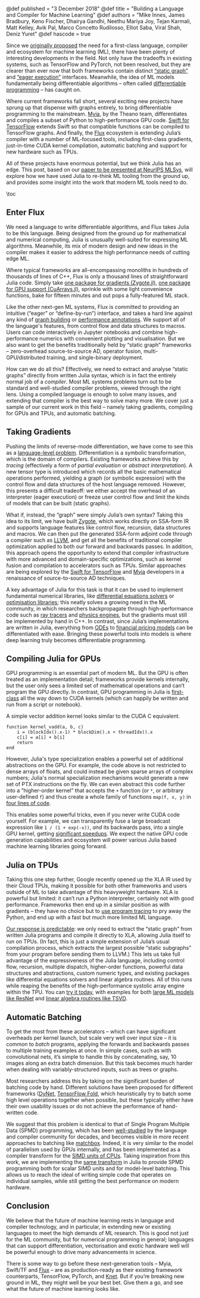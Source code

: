 @def published = "3 December 2018"
@def title = "Building a Language and Compiler for Machine Learning"
@def authors = "Mike Innes, James Bradbury, Keno Fischer, Dhairya Gandhi, Neethu Mariya Joy, Tejan Karmali, Matt Kelley, Avik Pal, Marco Concetto Rudilosso, Elliot Saba, Viral Shah, Deniz Yuret"
@def hascode = true

Since we [originally proposed](https://julialang.org/blog/2017/12/ml&pl) the need for a first-class language, compiler and ecosystem for machine learning (ML), there have been plenty of interesting developments in the field. Not only have the tradeoffs in existing systems, such as TensorFlow and PyTorch, not been resolved, but they are clearer than ever now that both frameworks contain distinct [“static graph”](https://pytorch.org/docs/master/jit.html) and [“eager execution”](https://www.tensorflow.org/guide/eager) interfaces. Meanwhile, the idea of ML models fundamentally being differentiable algorithms – often called [differentiable programming](https://www.facebook.com/yann.lecun/posts/10155003011462143) – has caught on.

Where current frameworks fall short, several exciting new projects have sprung up that dispense with graphs entirely, to bring differentiable programming to the mainstream. [Myia](https://github.com/mila-udem/myia), by the Theano team, differentiates and compiles a subset of Python to high-performance GPU code. [Swift for TensorFlow](https://github.com/tensorflow/swift) extends Swift so that compatible functions can be compiled to TensorFlow graphs. And finally, the [Flux](https://github.com/FluxML/Flux.jl) ecosystem is extending Julia’s compiler with a number of ML-focused tools, including first-class gradients, just-in-time CUDA kernel compilation, automatic batching and support for new hardware such as TPUs.

All of these projects have enormous potential, but we think Julia has an edge. This post, based on our [paper to be presented at NeurIPS MLSys](https://arxiv.org/abs/1811.01457), will explore how we have used Julia to re-think ML tooling from the ground up, and provides some insight into the work that modern ML tools need to do.

\toc


## Enter Flux

We need a language to write differentiable algorithms, and Flux takes Julia to be this language. Being designed from the ground up for mathematical and numerical computing, Julia is unusually well-suited for expressing ML algorithms.  Meanwhile, its mix of modern design and new ideas in the compiler makes it easier to address the high performance needs of cutting edge ML.

Where typical frameworks are all-encompassing monoliths in hundreds of thousands of lines of C++, Flux is only a thousand lines of straightforward Julia code. Simply take [one package for gradients (Zygote.jl)](https://github.com/FluxML/Zygote.jl), [one package for GPU support (CuArrays.jl)](https://github.com/JuliaGPU/CuArrays.jl/), sprinkle with some light convenience functions, bake for fifteen minutes and out pops a fully-featured ML stack.

Like the other next-gen ML systems, Flux is committed to providing an intuitive (“eager” or “define-by-run”) interface, and takes a hard line against any kind of [graph building](https://www.tensorflow.org/guide/autograph) or [performance annotations](https://pytorch.org/docs/master/jit.html). We support all of the language's features, from control flow and data structures to macros. Users can code interactively in Jupyter notebooks and combine high-performance numerics with convenient plotting and visualisation. But we also want to get the benefits traditionally held by “static graph” frameworks – zero-overhead source-to-source AD, operator fusion, multi-GPU/distributed training, and single-binary deployment.

How can we do all this? Effectively, we need to extract and analyse “static graphs” directly from written Julia syntax, which is in fact the entirely normal job of a *compiler*. Most ML systems problems turn out to be standard and well-studied compiler problems, viewed through the right lens. Using a compiled language is enough to solve many issues, and extending that compiler is the best way to solve many more. We cover just a sample of our current work in this field – namely taking gradients, compiling for GPUs and TPUs, and automatic batching.

## Taking Gradients

Pushing the limits of reverse-mode differentiation, we have come to see this as a [language-level problem](https://arxiv.org/abs/1810.07951). Differentiation is a symbolic transformation, which is the domain of compilers. Existing frameworks achieve this by *tracing* (effectively a form of *partial evaluation* or *abstract interpretation*). A new tensor type is introduced which records all the basic mathematical operations performed, yielding a graph (or symbolic expression) with the control flow and data structures of the host language removed. However, this presents a difficult tradeoff: we either accept the overhead of an interpreter (eager execution) or freeze user control flow and limit the kinds of models that can be built (static graphs).

What if, instead, the “graph” were simply Julia’s own syntax? Taking this idea to its limit, we have built [Zygote](https://github.com/FluxML/Zygote.jl), which works directly on SSA-form IR and supports language features like control flow, recursion, data structures and macros. We can then put the generated SSA-form adjoint code through a compiler such as [LLVM](http://llvm.org/), and get all the benefits of traditional compiler optimization applied to both our forward and backwards passes. In addition, this approach opens the opportunity to extend that compiler infrastructure with more advanced and domain-specific optimizations, such as kernel fusion and compilation to accelerators such as TPUs. Similar approaches are being explored by the [Swift for TensorFlow](https://gist.github.com/rxwei/30ba75ce092ab3b0dce4bde1fc2c9f1d) and [Myia](https://arxiv.org/abs/1810.11530) developers in a renaissance of source-to-source AD techniques.

A key advantage of Julia for this task is that it can be used to implement fundamental numerical libraries, like [differential equations solvers](http://juliadiffeq.org/) or [optimisation libraries](https://github.com/JuliaOpt/JuMP.jl); this neatly solves a growing need in the ML community, in which researchers backpropagate through high-performance code such as [ray tracers](https://people.csail.mit.edu/tzumao/diffrt/) and [physics engines](https://arxiv.org/abs/1611.01652), but the gradients must still be implemented by hand in C++. In contrast, since Julia’s implementations are written in Julia, everything from [ODEs](https://github.com/FluxML/model-zoo/blob/a243e8b192236c30064fcdb7a36f17f3b6823c34/other/diffeq/diffeq.jl) to [financial pricing models](https://wilmott.com/automatic-for-the-greeks/) can be differentiated with ease. Bringing these powerful tools into models is where deep learning truly becomes differentiable programming.

## Compiling Julia for GPUs

GPU programming is an essential part of modern ML. But the GPU is often treated as an implementation detail; frameworks provide kernels internally, but the user only sees a limited set of mathematical operations and can’t program the GPU directly. In contrast, GPU programming in Julia is [first-class](https://devblogs.nvidia.com/gpu-computing-julia-programming-language/) all the way down to CUDA kernels (which can happily be written and run from a script or notebook).

A simple vector addition kernel looks similar to the CUDA C equivalent.

    function kernel_vadd(a, b, c)
        i = (blockIdx().x-1) * blockDim().x + threadIdx().x
        c[i] = a[i] + b[i]
        return
    end

However, Julia's type specialization enables a powerful set of additional abstractions on the GPU. For example, the code above is not restricted to dense arrays of floats, and could instead be given sparse arrays of complex numbers; Julia's normal specialization mechanisms would generate a new set of PTX instructions on the fly. We can even abstract this code further into a “higher-order kernel” that accepts the `+` function (or `*`, or arbitrary user-defined `f`) and thus create a whole family of functions `map(f, x, y)` in [four lines of code](http://mikeinnes.github.io/2017/08/24/cudanative.html).

This enables some powerful tricks, even if you never write CUDA code yourself. For example, we can transparently fuse a large broadcast expression like `1 / (1 + exp(-x))`, *and* its backwards pass, into a single GPU kernel, getting [significant speedups](https://arxiv.org/abs/1810.08297). We expect the native GPU code generation capabilities and ecosystem will power various Julia based machine learning libraries going forward.

## Julia on TPUs

Taking this one step further, Google recently opened up the XLA IR used by their Cloud TPUs, making it possible for both other frameworks and users outside of ML to take advantage of this heavyweight hardware. XLA is powerful but limited: it can’t run a Python interpreter, certainly not with good performance. Frameworks then end up in a similar position as with gradients – they have no choice but to [use program tracing](https://github.com/google/jax) to pry away the Python, and end up with a fast but much more limited ML language.

[Our response is predictable](https://arxiv.org/abs/1810.09868): we only need to extract the “static graph” from written Julia programs and compile it directly to XLA, allowing Julia itself to run on TPUs. (In fact, this is just a simple extension of Julia’s usual compilation process, which extracts the largest possible “static subgraphs” from your program before sending them to LLVM.) This lets us take full advantage of the expressiveness of the Julia language, including control flow, recursion, multiple dispatch, higher-order functions, powerful data structures and abstractions, custom numeric types, and existing packages like differential equations solvers and linear algebra routines. All of this runs while reaping the benefits of the high-performance systolic array engine within the TPU. You can [try it today](https://github.com/JuliaTPU/XLA.jl), with examples for both [large ML models like ResNet](https://github.com/JuliaTPU/XLA.jl/blob/d04c5914bc0d9f7d7fed68233f167d5b67003f7f/examples/resnet/resnet.jl) and [linear algebra routines like TSVD](https://github.com/JuliaTPU/XLA.jl/blob/d04c5914bc0d9f7d7fed68233f167d5b67003f7f/examples/tsvd.jl).

## Automatic Batching

To get the most from these accelerators – which can have significant overheads per kernel launch, but scale very well over input size – it is common to *batch* programs, applying the forwards and backwards passes to multiple training examples at once. In simple cases, such as with convolutional nets, it’s simple to handle this by concatenating, say, 10 images along an extra batch dimension. But this task becomes much harder when dealing with variably-structured inputs, such as trees or graphs.

Most researchers address this by taking on the significant burden of batching code by hand. Different solutions have been proposed for different frameworks ([DyNet](https://dynet.readthedocs.io/en/latest/tutorials_notebooks/Autobatching.html),  [TensorFlow Fold](https://github.com/tensorflow/fold), which heuristically try to batch some high level operations together when possible, but these typically either have their own usability issues or do not achieve the performance of hand-written code.

We suggest that this problem is identical to that of Single Program Multiple Data (SPMD) programming, which has been [well-studied](https://www.cs.cmu.edu/afs/cs.cmu.edu/Web/People/blelloch/papers/Ble90.pdf) by the language and compiler community for decades, and becomes visible in more recent approaches to batching like [matchbox](https://github.com/salesforce/matchbox). Indeed, it is very similar to the model of parallelism used by GPUs internally, and has been implemented as a compiler transform for the [SIMD units of CPUs](https://ispc.github.io/). Taking inspiration from this work, we are implementing the [same transform](http://compilers.cs.uni-saarland.de/projects/wfv/) in Julia to provide SPMD programming both for scalar SIMD units and for model-level batching. This allows us to reach the ideal of writing simple code that operates on individual samples, while still getting the best performance on modern hardware.

## Conclusion

We believe that the future of machine learning rests in language and compiler technology, and in particular, in extending new or existing languages to meet the high demands of ML research. This is good not just for the ML community, but for numerical programming in general; languages that can support differentiation, vectorisation and exotic hardware well will be powerful enough to drive many advancements in science.

There is some way to go before these next-generation tools – Myia, Swift/TF and [Flux](http://fluxml.ai) – are as production-ready as their existing framework counterparts, TensorFlow, PyTorch, and [Knet](https://github.com/denizyuret/Knet.jl). But if you’re breaking new ground in ML, they might well be your best bet. Give them a go, and see what the future of machine learning looks like.
